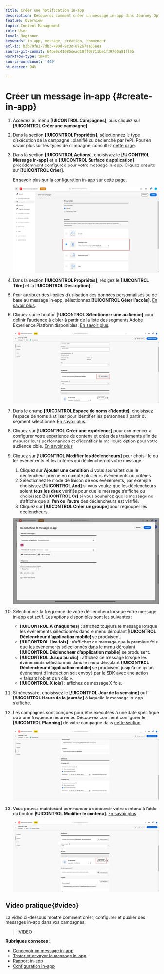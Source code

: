 ```yaml
---
title: Créer une notification in-app
description: Découvrez comment créer un message in-app dans Journey Optimizer
feature: Overview
topic: Content Management
role: User
level: Beginner
keywords: in-app, message, création, commencer
exl-id: b3b79fe2-7db3-490d-9c3d-87267aa55eea
source-git-commit: 64be9c41085dead10ff08711be1f39760a81ff95
workflow-type: tm+mt
source-wordcount: '440'
ht-degree: 94%

---
```


# Créer un message in-app {#create-in-app}

<!--
>[!BEGINTABS]

>[!TAB Add an In-app message to a journey]

>[!AVAILABILITY]
>
>The In-app activity is currently available as a beta to select users only. To join the beta program, contact Adobe Customer Care.

1. Open your journey, then drag and drop an **[!UICONTROL In-app]** activity from the **[!UICONTROL Actions]** section of the palette.

    When a profile reaches the end of their journey, any in-app messages displayed to them will automatically expire. For that reason, a Wait activity is automatically added after your In-app activity to ensure proper timing.

    ![](assets/in_app_journey_1.png)

1. Enter a **[!UICONTROL Label]** and **[!UICONTROL Description]** for your message.

1. Choose the [In-app surface](inapp-configuration.md) to use.

    ![](assets/in_app_journey_2.png)

1. You can now start designing your content with the **[!UICONTROL Edit content]** button. [Learn more](design-in-app.md)

1. Click **[!UICONTROL Edit trigger]** to configure your Trigger. 

    ![](assets/in_app_journey_4.png)

1. Choose the frequency of your trigger when your In-app message is active:

    * **[!UICONTROL Show every time]**: Always show the message when the events selected in the **[!UICONTROL Mobile app trigger]** drop-down occur.
    * **[!UICONTROL Show once]**: Only show this message the first time the events selected in the **[!UICONTROL Mobile app trigger]** drop-down occur.
    * **[!UICONTROL Show until click through]**: Show this message when the events selected in the **[!UICONTROL Mobile app trigger]** drop-down occur until an interact event is sent by the SDK with an action of "clicked".

1. From the **[!UICONTROL Mobile app trigger]** dropdown(s), choose the event(s) and criteria that will trigger your message:

    1. From the left drop-down, select the event required to trigger the message.
    1. From the right drop-down, select the validation required on the selected event.
    1. Click the **[!UICONTROL Add]** button if you want the trigger to consider multiple events or criteria. Then, repeat the steps above.
    1. Select how your events are linked, e.g. choose **[!UICONTROL And]** if you want **both** triggers to be true in order for a message to be shown or choose **[!UICONTROL Or]** if you want the message to be shown if **either** of the triggers are true.
    1. Click **[!UICONTROL Save]** when your Triggers have been configured.

    ![](assets/in_app_journey_3.png)
    
1. If necessary, complete your journey flow by dragging and dropping additional actions or events. [Learn more](../building-journeys/about-journey-activities.md)

1. Once your In-app message is ready, finalize the configuration and publish your journey to activate it.

For more information on how to configure a journey, refer to [this page](../building-journeys/journey-gs.md).

>[!TAB Add an In-app message to a campaign]
-->

1. Accédez au menu **[!UICONTROL Campagnes]**, puis cliquez sur **[!UICONTROL Créer une campagne]**.

1. Dans la section **[!UICONTROL Propriétés]**, sélectionnez le type d’exécution de la campagne : planifié ou déclenché par l’API. Pour en savoir plus sur les types de campagne, consultez [cette page](../campaigns/create-campaign.md#campaigntype).

1. Dans la section **[!UICONTROL Actions]**, choisissez le **[!UICONTROL Message in-app]** et la **[!UICONTROL Surface d’application]** précédemment configurée pour votre message in-app. Cliquez ensuite sur **[!UICONTROL Créer]**.

   En savoir plus sur la configuration in-app sur [cette page](inapp-configuration.md).

   ![](assets/in_app_create_1.png)

1. Dans la section **[!UICONTROL Propriétés]**, rédigez le **[!UICONTROL Titre]** et la **[!UICONTROL Description]**.

1. Pour attribuer des libellés d’utilisation des données personnalisés ou de base au message in-app, sélectionnez **[!UICONTROL Gérer l’accès]**. [En savoir plus](../administration/object-based-access.md).

1. Cliquez sur le bouton **[!UICONTROL Sélectionner une audience]** pour définir l’audience à cibler à partir de la liste des segments Adobe Experience Platform disponibles. [En savoir plus](../segment/about-segments.md).

   ![](assets/in_app_create_2.png)

1. Dans le champ **[!UICONTROL Espace de noms d’identité]**, choisissez l’espace de noms à utiliser pour identifier les personnes à partir du segment sélectionné. [En savoir plus](../event/about-creating.md#select-the-namespace).

1. Cliquez sur **[!UICONTROL Créer une expérience]** pour commencer à configurer votre expérience de contenu et créer des traitements afin de mesurer leurs performances et d’identifier la meilleure option pour votre audience cible. [En savoir plus](../campaigns/content-experiment.md).

1. Cliquez sur **[!UICONTROL Modifier les déclencheurs]** pour choisir le ou les événements et les critères qui déclencheront votre message :

   1. Cliquez sur **Ajouter une condition** si vous souhaitez que le déclencheur prenne en compte plusieurs événements ou critères.
   1. Sélectionnez le mode de liaison de vos événements, par exemple choisissez **[!UICONTROL And]** si vous voulez que les déclencheurs soient **tous les deux** vérifiés pour que le message s’affiche ou choisissez **[!UICONTROL Or]** si vous souhaitez que le message ne s’affiche que si **l’un ou l’autre** des déclencheurs est vérifié.
   1. Cliquez sur **[!UICONTROL Créer un groupe]** pour regrouper les déclencheurs.

   ![](assets/in_app_create_3.png)

1. Sélectionnez la fréquence de votre déclencheur lorsque votre message in-app est actif. Les options disponibles sont les suivantes :

   * **[!UICONTROL À chaque fois]** : affichez toujours le message lorsque les événements sélectionnés dans le menu déroulant **[!UICONTROL Déclencheur d’application mobile]** se produisent.
   * **[!UICONTROL Une fois]** : n’affichez ce message que la première fois que les événements sélectionnés dans le menu déroulant **[!UICONTROL Déclencheur d’application mobile]** se produisent.
   * **[!UICONTROL Jusqu’au clic]** : affichez ce message lorsque les événements sélectionnés dans le menu déroulant **[!UICONTROL Déclencheur d’application mobile]** se produisent jusqu’à ce qu’un événement d’interaction soit envoyé par le SDK avec une action « faisant l’objet d’un clic ».
   * **[!UICONTROL X fois]** : affichez ce message X fois.

1. Si nécessaire, choisissez le **[!UICONTROL Jour de la semaine]** ou l’ **[!UICONTROL Heure de la journée]** à laquelle le message in-app s’affiche.

1. Les campagnes sont conçues pour être exécutées à une date spécifique ou à une fréquence récurrente. Découvrez comment configurer le **[!UICONTROL Planning]** de votre campagne dans [cette section](../campaigns/create-campaign.md#schedule).

   ![](assets/in-app-schedule.png)

1. Vous pouvez maintenant commencer à concevoir votre contenu à l’aide du bouton **[!UICONTROL Modifier le contenu]**. [En savoir plus](design-in-app.md).

   ![](assets/in_app_create_4.png)

<!--
>[!ENDTABS]
-->

## Vidéo pratique{#video}

La vidéo ci-dessous montre comment créer, configurer et publier des messages in-app dans vos campagnes.

>[!VIDEO](https://video.tv.adobe.com/v/3410430?quality=12&learn=on)


**Rubriques connexes :**

* [Concevoir un message in-app](design-in-app.md)
* [Tester et envoyer le message in-app](send-in-app.md)
* [Rapport in-app](../reports/campaign-global-report.md#inapp-report)
* [Configuration in-app](inapp-configuration.md)